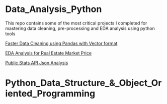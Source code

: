 # Data_Analysis_Python
This repo contains some of the most critical projects I completed for mastering data cleaning, pre-processing and EDA analysis using python tools


[Faster Data Cleaning using Pandas with Vector format](https://colab.research.google.com/drive/1XEe-KLOpyizrUyAQhd0xwOCU1A2-op0-#scrollTo=vZuVntpbrI2w)




[EDA Analysis for Real Estate Market Price](https://colab.research.google.com/drive/1mTa3N2GlIrzPwT2Jyo6yukMLcc6nNjVo?usp=sharing)




[Public Stats API Json Analysis](https://colab.research.google.com/drive/1WbvAvbjDIbOJUCdquefBw8aTsMGWEf2q?usp=sharing)


# Python_Data_Structure_&_Object_Oriented_Programming

